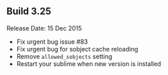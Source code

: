 Build 3.25
-----------
Release Date: 15 Dec 2015

* Fix urgent bug issue #83
* Fix urgent bug for sobject cache reloading
* Remove ``allowed_sobjects`` setting
* Restart your sublime when new version is installed